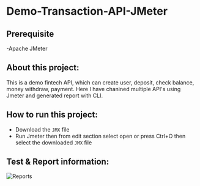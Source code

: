 # Demo-Transaction-API-JMeter

## Prerequisite
-Apache JMeter

## About this project:
This is a demo fintech API, which can create user, deposit, check balance, money withdraw, payment. Here I have chanined multiple API's using Jmeter and generated report with CLI.

## How to run this project:
- Download the
  ``` JMX ``` file
- Run Jmeter then from edit section select open or press Ctrl+O then select the downloaded ``` JMX ``` file

## Test & Report information:

![Reports](https://github.com/AbdullahRashel/demo-transaction-api-jmeter/assets/153196738/799d9b5a-a100-4049-8cb6-19e32e3810e2)
